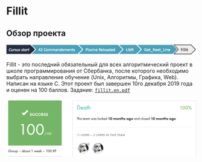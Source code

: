 # Fillit

## Обзор проекта

![alt text](https://github.com/eldaroid/pictures/blob/master/fillit.png)

Fillit - это последний обязательный для всех алгоритмический проект в школе программирования от Сбербанка, после которого необходимо выбрать направление обучение (Unix, Алгоритмы, Графика, Web). Написан на языке C.
Этот проект был завершен 10го декабря 2019 года и оценен на 100 баллов. Задание: [`fillit.en.pdf`](https://github.com/eldaroid/fillit/blob/master/resources/fillitMARKED.en.pdf)

![alt text](https://github.com/eldaroid/pictures/blob/master/100_fillit.png)
